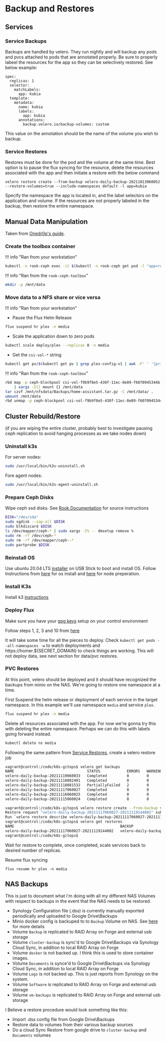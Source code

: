 # Backup and Restores

## Services

### Service Backups
Backups are handled by velero. They run nightly and will backup any pods and pvcs attached to pods that are annotated properly. Be sure to properly labeel the resources for the app so they can be selectively restored. See below example:

```
spec:
  replicas: 1
  selector:
    matchLabels:
      app: kubia
  template:
    metadata:
      name: kubia
      labels:
        app: kubia
      annotations:
        backup.velero.io/backup-volumes: custom 
```
This value on the annotation should be the name of the volume you wish to backup.

### Service Restores
Restores must be done for the pod and the volume at the same time. Best option is to pause the flux syncing for the resource, delete the resources associated with the app and then initiate a restore with the below command
```
velero restore create --from-backup velero-daily-backup-20211013060052 --restore-volumes=true --include-namespaces default -l app=kubia
```
Specify the namespace the app is located in, and the label selectors on the application and volume. If the resources are not properly labeled in the backup, then restore the entire namespace.

## Manual Data Manipulation

Taken from [Onedr0p's guide](https://onedr0p.github.io/home-cluster/storage/rook-pvc-backup/).

### Create the toolbox container

!!! info "Ran from your workstation"

```sh
kubectl -n rook-ceph exec -it $(kubectl -n rook-ceph get pod -l "app=rook-direct-mount" -o jsonpath='{.items[0].metadata.name}') -- bash
```

!!! info "Ran from the `rook-ceph-toolbox`"

```sh
mkdir -p /mnt/data
```

### Move data to a NFS share or vice versa

!!! info "Ran from your workstation"

- Pause the Flux Helm Release

```sh
flux suspend hr plex -n media
```

- Scale the application down to zero pods

```sh
kubectl scale deploy/plex --replicas 0 -n media
```

- Get the `csi-vol-*` string

```sh
kubectl get pv/$(kubectl get pv | grep plex-config-v1 | awk -F' ' '{print $1}') -n home -o json | jq -r '.spec.csi.volumeAttributes.imageName'
```

!!! info "Ran from the `rook-ceph-toolbox`"

```sh
rbd map -p ceph-blockpool csi-vol-f9b9f8e5-430f-11ec-8e89-f6070945344b \
    | xargs -I{} mount {} /mnt/data
tar czvf /mnt/nfsdata/Backups/home-assistant.tar.gz -C /mnt/data/ .
umount /mnt/data
rbd unmap -p ceph-blockpool csi-vol-f9b9f8e5-430f-11ec-8e89-f6070945344b
```

## Cluster Rebuild/Restore

(if you are wiping the entire cluster, probably best to investigate pausing ceph replication to avoid hanging processes as we take nodes down)

### Uninstall k3s

For server nodes:
```sh
sudo /usr/local/bin/k3s-uninstall.sh
```

Fore agent nodes:
```sh
sudo /usr/local/bin/k3s-agent-uninstall.sh
```

### Prepare Ceph Disks
Wipe ceph ssd disks. See [Rook Documentation](https://github.com/rook/rook/blob/v1.7.7/Documentation/ceph-teardown.md#zapping-devices) for source instructions
```sh
DISK="/dev/sda"
sudo sgdisk --zap-all $DISK
sudo blkdiscard $DISK
ls /dev/mapper/ceph-* | sudo xargs -I% -- dmsetup remove %
sudo rm -rf /dev/ceph-*
sudo rm -rf /dev/mapper/ceph--*
sudo partprobe $DISK
```

### Reinstall OS
Use ubuntu 20.04 LTS [installer](https://ubuntu.com/tutorials/create-a-usb-stick-on-windows#1-overview) on USB Stick to boot and install OS. Follow Instructions from [here](https://github.com/jgilfoil/cluster-infra#deploying-os-on-nodes) for os install and [here](https://github.com/jgilfoil/cluster-infra#node-configuration) for node preperation.

### Install K3s 

Install k3 [instructions](./SETUP.md#sailboat-installing-k3s-with-k3sup)

### Deploy Flux

Make sure you have your [gpg keys](./SETUP.md#closed_lock_with_key-setting-up-gnupg-keys) setup on your control environment

Follow steps 1, 2, 3 and 10 from [here](SETUP.md#small_blue_diamond-gitops-with-flux)

It will take some time for all the pieces to deploy. Check `kubectl get pods --all-namespaces -w` to watch deployments and https://homer.${SECRET_DOMAIN} to check things are working. This will not deploy data, see next section for data/pvc restores.

### PVC Restores

At this point, velero should be deployed and it should have recognized the backups from minio on the NAS. We're going to restore one namespace at a time.

First Suspend the helm release or deployment of each service in the target namespace. In this example we'll use namespace `media` and service `plex`.

```sh
flux suspend hr plex -n media
```

Delete all resources associated with the app. For now we're gonna try this with deleting the entire namespace. Perhaps we can do this with labels going forward instead.
```sh
kubectl delete ns media
```

Following the same pattern from [Service Restores](./BACKUPS.md#service-restores), create a velero restore job

```sh
vagrant@control:/code/k8s-gitops$ velero get backups
NAME                                 STATUS            ERRORS   WARNINGS   CREATED                         EXPIRES   STORAGE LOCATION   SELECTOR
velero-daily-backup-20211119060033   Completed         0        0          2021-11-19 11:00:33 +0000 UTC   4d        default            <none>
velero-daily-backup-20211118082401   Completed         0        0          2021-11-18 13:24:01 +0000 UTC   3d        default            <none>
velero-daily-backup-20211118081532   PartiallyFailed   2        0          2021-11-18 13:15:33 +0000 UTC   3d        default            <none>
velero-daily-backup-20211117060027   Completed         0        0          2021-11-17 11:00:27 +0000 UTC   32d       default            <none>
velero-daily-backup-20211116060025   Completed         0        0          2021-11-16 11:00:25 +0000 UTC   1d        default            <none>
velero-daily-backup-20211115060024   Completed         0        0          2021-11-15 11:00:24 +0000 UTC   20h       default            <none>

vagrant@control:/code/k8s-gitops$ velero restore create --from-backup velero-daily-backup-20211117060027 --restore-volumes=true --include-namespaces media
Restore request "velero-daily-backup-20211117060027-20211119144002" submitted successfully.
Run `velero restore describe velero-daily-backup-20211117060027-20211119144002` or `velero restore logs velero-daily-backup-20211117060027-20211119144002` for more details.
vagrant@control:/code/k8s-gitops$ velero get restores
NAME                                                BACKUP                               STATUS       STARTED                         COMPLETED   ERRORS   WARNINGS   CREATED                         SELECTOR
velero-daily-backup-20211117060027-20211119144002   velero-daily-backup-20211117060027   InProgress   2021-11-19 14:40:01 +0000 UTC   <nil>       0        0          2021-11-19 14:40:01 +0000 UTC   <none>
vagrant@control:/code/k8s-gitops$
```
Wait for restore to complete, once completed, scale services back to desired number of replicas.

Resume flux syncing
```
flux resume hr plex -n media
```

## NAS Backups

This is just to document what i'm doing with all my different NAS Volumes with respect to backups in the event that the NAS needs to be restored.

 * Synology Configuration file (.dss) is currently manually exported periodically and uploaded to Google Drive\Backups
 * Minio docker config is backuped to to `Backup` Volume on NAS. See [here](https://github.com/jgilfoil/k8s-gitops/blob/main/minio/README.md#deploying-minio) for more details
 * Volume `Backup` is replicated to RAID Array on Forge and external usb storage
 * Volume `cluster-backup` is sync'd to Google Drive\Backups via Synology Cloud Sync, in addition to local RAID Array on Forge
 * Volume `docker` is not backed up. I think this is used to store container images.
 * Volume `Documents` is synce'd to Google Drive\Backups via Synology Cloud Sync, in addition to local RAID Array on Forge
 * Volume `Logs` is not backed up. This is just reports from Synology on the system.
 * Volume `Software` is replicated to RAID Array on Forge and external usb storage
 * Volume `vm-backups` is replicated to RAID Array on Forge and external usb storage

I Believe a restore procedure would look something like this:

 * Import .dss config file from Google Drive\Backups
 * Restore data to volumes from their various backup sources
 * Do a cloud Sync Restore from google drive to `cluster-backup` and `Documents` volumes